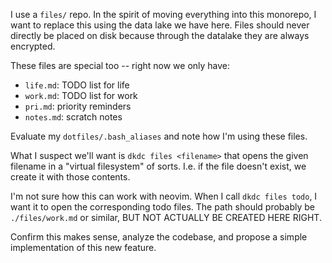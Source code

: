 I use a `files/` repo. In the spirit of moving everything into this monorepo, I want to replace this using the data lake we have here. Files should never directly be placed on disk because through the datalake they are always encrypted.

These files are special too -- right now we only have:

- `life.md`: TODO list for life
- `work.md`: TODO list for work
- `pri.md`: priority reminders
- `notes.md`: scratch notes

Evaluate my `dotfiles/.bash_aliases` and note how I'm using these files.

What I suspect we'll want is `dkdc files <filename>` that opens the given filename in a "virtual filesystem" of sorts. I.e. if the file doesn't exist, we create it with those contents.

I'm not sure how this can work with neovim. When I call `dkdc files todo`, I want it to open the corresponding todo files. The path should probably be `./files/work.md` or similar, BUT NOT ACTUALLY BE CREATED HERE RIGHT.

Confirm this makes sense, analyze the codebase, and propose a simple implementation of this new feature.
